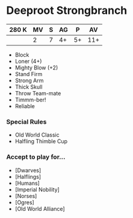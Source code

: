 # Deeproot Strongbranch
| 280 K  | MV | S | AG | P | AV |
| --- | --- | --- | --- | --- | --- |
| | 2 | 7 | 4+ | 5+ | 11+ |

* Block
* Loner (4+)
* Mighty Blow (+2)
* Stand Firm
* Strong Arm
* Thick Skull
* Throw Team-mate
* Timmm-ber!
* Reliable

### Special Rules
* Old World Classic
* Halfling Thimble Cup

### Accept to play for...
* [Dwarves]
* [Halflings]
* [Humans]
* [Imperial Nobility]
* [Norses]
* [Ogres]
* [Old World Alliance]
